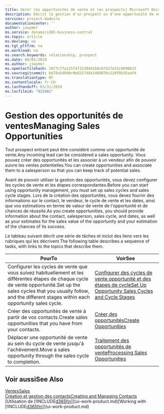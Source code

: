 ```yaml
---
title: Gérer les opportunités de vente et les prospects| Microsoft Docs
description: Décrit la gestion d'un prospect ou d'une opportunité de ventes entrant dans Business Central, et l'association de l'opportunité à un vendeur pour effectuer le suivi des ventes potentielles.
services: project-madeira
documentationcenter: ''
author: jswymer
ms.service: dynamics365-business-central
ms.topic: article
ms.devlang: na
ms.tgt_pltfrm: na
ms.workload: na
ms.search.keywords: relationship, prospect
ms.date: 04/01/2019
ms.author: jswymer
ms.openlocfilehash: 19f7c77a115f473238441b8c67417e53c0896625
ms.sourcegitcommit: bd78a5d990c9e83174da1409076c22df8b35eafd
ms.translationtype: HT
ms.contentlocale: fr-CH
ms.lasthandoff: 03/31/2019
ms.locfileid: "915491"
---
```

# <a name="managing-sales-opportunities"></a><span data-ttu-id="4c81d-103">Gestion des opportunités de ventes</span><span class="sxs-lookup"><span data-stu-id="4c81d-103">Managing Sales Opportunities</span></span>
<span data-ttu-id="4c81d-104">Tout prospect entrant peut être considéré comme une opportunité de vente.</span><span class="sxs-lookup"><span data-stu-id="4c81d-104">Any incoming lead can be considered a sales opportunity.</span></span> <span data-ttu-id="4c81d-105">Vous pouvez créer des opportunités et les associer à un vendeur afin de pouvoir suivre les ventes potentielles.</span><span class="sxs-lookup"><span data-stu-id="4c81d-105">You can create opportunities and associate them to a salesperson so that you can keep track of potential sales.</span></span>

<span data-ttu-id="4c81d-106">Avant de pouvoir utiliser la gestion des opportunités, vous devez configurer les cycles de vente et les étapes correspondantes.</span><span class="sxs-lookup"><span data-stu-id="4c81d-106">Before you can start using opportunity management, you must set up sales cycles and sales cycle stages.</span></span> <span data-ttu-id="4c81d-107">Lors de la création des opportunités, vous devez fournir des informations sur le contact, le vendeur, le cycle de vente et les dates, ainsi que vos estimations en terme de valeur de vente de l'opportunité et de chances de réussite.</span><span class="sxs-lookup"><span data-stu-id="4c81d-107">As you create opportunities, you should provide information about the contact, salesperson, sales cycle, and dates, as well as your estimates for the sales value of the opportunity and your estimation of the chances of its success.</span></span>

<span data-ttu-id="4c81d-108">Le tableau suivant décrit une série de tâches et inclut des liens vers les rubriques qui les décrivent.</span><span class="sxs-lookup"><span data-stu-id="4c81d-108">The following table describes a sequence of tasks, with links to the topics that describe them.</span></span>

| <span data-ttu-id="4c81d-109">Pour</span><span class="sxs-lookup"><span data-stu-id="4c81d-109">To</span></span> | <span data-ttu-id="4c81d-110">Voir</span><span class="sxs-lookup"><span data-stu-id="4c81d-110">See</span></span> |
| --- | --- |
| <span data-ttu-id="4c81d-111">Configurer les cycles de vente que vous suivez habituellement et les différentes étapes de chaque cycle de vente opportunité.</span><span class="sxs-lookup"><span data-stu-id="4c81d-111">Set up the sales cycles that you usually follow, and the different stages within each opportunity sales cycle.</span></span> |[<span data-ttu-id="4c81d-112">Configurer des cycles de vente opportunité et des étapes de cycle</span><span class="sxs-lookup"><span data-stu-id="4c81d-112">Set Up Opportunity Sales Cycles and Cycle Stages</span></span>](marketing-how-setup-opportunity-sales-cycles-stages.md) |
| <span data-ttu-id="4c81d-113">Créer des opportunités de vente à partir de vos contacts.</span><span class="sxs-lookup"><span data-stu-id="4c81d-113">Create sales opportunities that you have from your contacts.</span></span> |[<span data-ttu-id="4c81d-114">Créer des opportunités</span><span class="sxs-lookup"><span data-stu-id="4c81d-114">Create Opportunities</span></span>](marketing-how-create-opportunities.md) |
| <span data-ttu-id="4c81d-115">Déplacer une opportunité de vente au sein du cycle de vente jusqu'à l'achèvement.</span><span class="sxs-lookup"><span data-stu-id="4c81d-115">Move a sales opportunity through the sales cycle to completion.</span></span> |[<span data-ttu-id="4c81d-116">Traitement des opportunités de vente</span><span class="sxs-lookup"><span data-stu-id="4c81d-116">Processing Sales Opportunities</span></span>](marketing-processing-sales-opportunities.md) |

## <a name="see-also"></a><span data-ttu-id="4c81d-117">Voir aussi</span><span class="sxs-lookup"><span data-stu-id="4c81d-117">See Also</span></span>
[<span data-ttu-id="4c81d-118">Ventes</span><span class="sxs-lookup"><span data-stu-id="4c81d-118">Sales</span></span>](sales-manage-sales.md)  
[<span data-ttu-id="4c81d-119">Création et gestion des contacts</span><span class="sxs-lookup"><span data-stu-id="4c81d-119">Creating and Managing Contacts</span></span>](marketing-contacts.md)  
<span data-ttu-id="4c81d-120">[Utilisation de [!INCLUDE[d365fin](includes/d365fin_md.md)]](ui-work-product.md)</span><span class="sxs-lookup"><span data-stu-id="4c81d-120">[Working with [!INCLUDE[d365fin](includes/d365fin_md.md)]](ui-work-product.md)</span></span>
